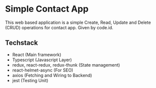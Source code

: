 # Simple Contact App

This web based application is a simple Create, Read, Update and Delete (CRUD) operations for contact app. Given by code.id.

## Techstack
 - React (Main framework)
 - Typescript (Javascript Layer)
 - redux, react-redux, redux-thunk (State management)
 - react-helmet-async (For SEO)
 - axios (Fetching and Wiring to Backend)
 - jest (Testing Unit)
 